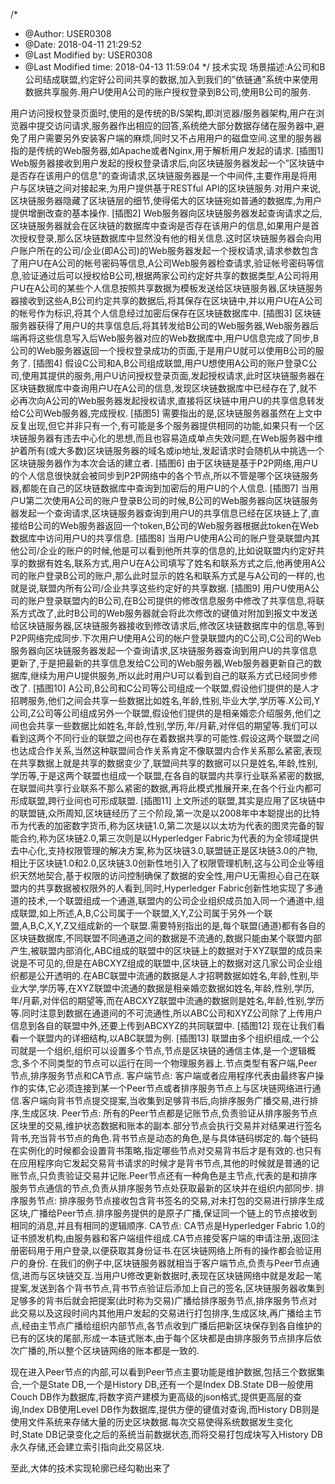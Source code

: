 /*
 * @Author: USER0308 
 * @Date: 2018-04-11 21:29:52 
 * @Last Modified by: USER0308
 * @Last Modified time: 2018-04-13 11:59:04
 */
技术实现
场景描述:A公司和B公司结成联盟,约定好公司间共享的数据,加入到我们的”依链通”系统中来使用数据共享服务.用户U使用A公司的账户授权登录到B公司,使用B公司的服务.

用户访问授权登录页面时,使用的是传统的B/S架构,即浏览器/服务器架构,用户在浏览器中提交访问请求,服务器作出相应的回答,系统绝大部分数据存储在服务器中,避免了用户需要另外安装客户端的麻烦,同时又不占用用户的磁盘空间.这里的服务器指的是传统的Web服务器,如Apache或者Nginx,用于解析用户发起的请求.
[插图1]
Web服务器接收到用户发起的授权登录请求后,向区块链服务器发起一个”区块链中是否存在该用户的信息”的查询请求,区块链服务器是一个中间件,主要作用是将用户与区块链之间对接起来,为用户提供基于RESTful API的区块链服务.对用户来说,区块链服务器隐藏了区块链层的细节,使得偌大的区块链宛如普通的数据库,为用户提供增删改查的基本操作.
[插图2]
Web服务器向区块链服务器发起查询请求之后,区块链服务器就会在区块链的数据库中查询是否存在该用户的信息,如果用户是首次授权登录,那么区块链数据库中显然没有他的相关信息.这时区块链服务器会向用户账户所在的公司/企业(即A公司)的Web服务器发起一个授权请求,请求参数包含了用户U在A公司的帐号密码等信息,A公司Web服务器检查请求,验证帐号密码等信息,验证通过后可以授权给B公司,根据两家公司约定好共享的数据类型,A公司将用户U在A公司的某些个人信息按照共享数据为模板发送给区块链服务器,区块链服务器接收到这些A,B公司约定共享的数据后,将其保存在区块链中,并以用户U在A公司的帐号作为标识,将其个人信息经过加密后保存在区块链数据库中.
[插图3]
区块链服务器获得了用户U的共享信息后,将其转发给B公司的Web服务器,Web服务器后端再将这些信息写入后Web服务器对应的Web数据库中,用户U信息完成了同步,B公司的Web服务器返回一个授权登录成功的页面,于是用户U就可以使用B公司的服务了.
[插图4]
假设C公司和A,B公司组成联盟,用户U想使用A公司的账户登录C公司,使用其提供的服务,用户U访问授权登录页面,发起授权请求,此时区块链服务器在区块链数据库中查询用户U在A公司的信息,发现区块链数据库中已经存在了,就不必再次向A公司的Web服务器发起授权请求,直接将区块链中用户U的共享信息转发给C公司Web服务器,完成授权.
[插图5]
需要指出的是,区块链服务器虽然在上文中反复出现,但它并非只有一个,有可能是多个服务器提供相同的功能,如果只有一个区块链服务器有违去中心化的思想,而且也容易造成单点失效问题,在Web服务器中维护着所有(或大多数)区块链服务器的域名或ip地址,发起请求时会随机从中挑选一个区块链服务器作为本次会话的建立者.
[插图6]
由于区块链是基于P2P网络,用户U的个人信息很快就会被同步到P2P网络中的各个节点,所以不管是哪个区块链服务器,都能在自己的区块链数据库中查询到加密后的用户U的个人信息.
[插图7]
当用户U第二次使用A公司的账户登录B公司的时候,B公司的Web服务器向区块链服务器发起一个查询请求,区块链服务器查询到用户U的共享信息已经在区块链上了,直接给B公司的Web服务器返回一个token,B公司的Web服务器根据此token在Web数据库中访问用户U的共享信息.
[插图8]
当用户U使用A公司的账户登录联盟内其他公司/企业的账户的时候,他是可以看到他所共享的信息的,比如说联盟内约定好共享的数据有姓名,联系方式,用户U在A公司填写了姓名和联系方式之后,他再使用A公司的账户登录B公司的账户,那么此时显示的姓名和联系方式是与A公司的一样的,也就是说,联盟内所有公司/企业共享这些约定好的共享数据.
[插图9]
用户U使用A公司的账户登录联盟内的B公司,在B公司提供的修改信息服务中修改了共享信息,将联系方式改了,此时B公司的Web服务器就会将此次修改的键值对附加到报文中发送给区块链服务器,区块链服务器接收到修改请求后,修改区块链数据库中的信息,等到P2P网络完成同步.下次用户U使用A公司的帐户登录联盟内的C公司,C公司的Web服务器向区块链服务器发起一个查询请求,区块链服务器查询到用户U的共享信息更新了,于是把最新的共享信息发给C公司的Web服务器,Web服务器更新自己的数据库,继续为用户U提供服务,所以此时用户U可以看到自己的联系方式已经同步修改了.
[插图10]
A公司,B公司和C公司等公司组成一个联盟,假设他们提供的是人才招聘服务,他们之间会共享一些数据比如姓名,年龄,性别,毕业大学,学历等.X公司,Y公司,Z公司等公司组成另外一个联盟,假设他们提供的是相亲婚恋介绍服务,他们之间也会共享一些数据比如姓名,年龄,性别,学历,年/月薪,对伴侣的期望等.我们可以看到这两个不同行业的联盟之间也存在着数据共享的可能性.假设这两个联盟之间也达成合作关系,当然这种联盟间合作关系肯定不像联盟内合作关系那么紧密,表现在共享数据上就是共享的数据变少了,联盟间共享的数据可以只是姓名,年龄,性别,学历等,于是这两个联盟也组成一个联盟,在各自的联盟内共享行业联系紧密的数据,在联盟间共享行业联系不那么紧密的数据,再将此模式推展开来,在各个行业内都可形成联盟,跨行业间也可形成联盟.
[插图11]
上文所述的联盟,其实是应用了区块链中的联盟链,众所周知,区块链经历了三个阶段,第一次是以2008年中本聪提出的比特币为代表的加密数字货币,称为区块链1.0,第二次是以以太坊为代表的图灵完备的智能合约,称为区块链2.0,第三次则是以Hyperledger Fabric为代表的为全领域提供去中心化,支持权限管理的解决方案,称为区块链3.0,联盟链正是区块链3.0的产物,相比于区块链1.0和2.0,区块链3.0创新性地引入了权限管理机制,这与公司企业等组织天然地契合,基于权限的访问控制确保了数据的安全性,用户U无需担心自己在联盟内的共享数据被权限外的人看到,同时,Hyperledger Fabric创新性地实现了多通道的技术,一个联盟组成一个通道,联盟内的公司企业组织成员加入同一个通道中,组成联盟,如上所述,A,B,C公司属于一个联盟,X,Y,Z公司属于另外一个联盟,A,B,C,X,Y,Z又组成新的一个联盟.需要特别指出的是,每个联盟(通道)都有各自的区块链数据库,不同联盟不同通道之间的数据是不流通的,数据只能由某个联盟内部产生,被联盟内部消化,ABC组成的联盟中的区块链上的数据对于XYZ联盟的成员来说是不可见的,但是在ABCXYZ组成的联盟中,区块链上的数据对这几家公司企业组织都是公开透明的.在ABC联盟中流通的数据是人才招聘数据如姓名,年龄,性别,毕业大学,学历等,在XYZ联盟中流通的数据是相亲婚恋数据如姓名,年龄,性别,学历,年/月薪,对伴侣的期望等,而在ABCXYZ联盟中流通的数据则是姓名,年龄,性别,学历等.同时注意到数据在通道间的不可流通性,所以ABC公司和XYZ公司除了上传用户信息到各自的联盟中外,还要上传到ABCXYZ的共同联盟中.
[插图12]
现在让我们看看一个联盟内的详细结构,以ABC联盟为例.
[插图13]
联盟由多个组织组成,一个公司就是一个组织,组织可以设置多个节点,节点是区块链的通信主体,是一个逻辑概念,多个不同类型的节点可以运行在同一个物理服务器上.节点类型有客户端,Peer节点,排序服务节点和CA节点.
客户端节点:
客户端或者应用程序代表由最终客户操作的实体,它必须连接到某一个Peer节点或者排序服务节点上与区块链网络进行通信.客户端向背书节点提交提案,当收集到足够背书后,向排序服务广播交易,进行排序,生成区块.
Peer节点:
所有的Peer节点都是记账节点,负责验证从排序服务节点区块里的交易,维护状态数据和账本的副本.部分节点会执行交易并对结果进行签名背书,充当背书节点的角色.背书节点是动态的角色,是与具体链码绑定的.每个链码在实例化的时候都会设置背书策略,指定哪些节点对交易背书后才是有效的.也只有在应用程序向它发起交易背书请求的时候才是背书节点,其他的时候就是普通的记账节点,只负责验证交易并记账.Peer节点还有一种角色是主节点,代表的是和排序服务节点通信的节点,负责从排序服务节点处获取最新的区块并在组织内部同步.
排序服务节点:
排序服务节点接收包含背书签名的交易,对未打包的交易进行排序生成区块,广播给Peer节点.排序服务提供的是原子广播,保证同一个链上的节点接收到相同的消息,并且有相同的逻辑顺序.
CA节点:
CA节点是Hyperledger Fabric 1.0的证书颁发机构,由服务器和客户端组件组成.CA节点接受客户端的申请注册,返回注册密码用于用户登录,以便获取其身份证书.在区块链网络上所有的操作都会验证用户的身份.
在我们的例子中,区块链服务器就相当于客户端节点,负责与Peer节点通信,进而与区块链交互.当用户U修改更新数据时,表现在区块链网络中就是发起一笔提案,发送到各个背书节点,背书节点验证后添加上自己的签名,区块链服务器收集到足够多的背书后就会把提案(此时称为交易)广播给排序服务节点,排序服务节点对此交易以及这段时间内其他用户发起的交易进行打包排序,生成区块,再广播给主节点,经由主节点广播给组织内部节点,各节点收到广播后把新区块保存到各自维护的已有的区块的尾部,形成一本链式账本,由于每个区块都是由排序服务节点排序后依次广播的,所以整个区块链网络的账本都是一致的.

现在进入Peer节点的内部,可以看到Peer节点主要功能是维护数据,包括三个数据集合,一个是State DB,一个是History DB,还有一个是Index DB.State DB一般使用Couch DB作为数据库,将数字资产建模为更高级的json格式,提供更高层的查询,Index DB使用Level DB作为数据库,提供方便的键值对查询,而History DB则是使用文件系统来存储大量的历史区块数据.每次交易使得系统数据发生变化时,State DB记录变化之后的系统当前数据状态,而将交易打包成块写入History DB永久存储,还会建立索引指向此交易区块.


至此,大体的技术实现轮廓已经勾勒出来了